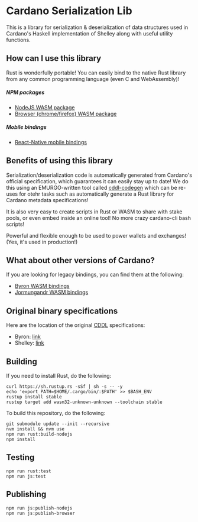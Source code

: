 # Cardano Serialization Lib

This is a library for serialization & deserialization of data structures used in Cardano's Haskell implementation of Shelley along with useful utility functions.

## How can I use this library

Rust is wonderfully portable! You can easily bind to the native Rust library from any common programming language (even C and WebAssembly)!

##### NPM packages

- [NodeJS WASM package](https://www.npmjs.com/package/@emurgo/cardano-serialization-lib-nodejs)
- [Browser (chrome/firefox) WASM package](https://www.npmjs.com/package/@emurgo/cardano-serialization-lib-browser)

##### Mobile bindings

- [React-Native mobile bindings](https://github.com/Emurgo/react-native-haskell-shelley)

## Benefits of using this library

Serialization/deserialization code is automatically generated from Cardano's official specification, which guarantees it can easily stay up to date! We do this using an EMURGO-written tool called [cddl-codegen](https://github.com/Emurgo/cddl-codegen) which can be re-uses for otehr tasks such as automatically generate a Rust library for Cardano metadata specifications!

It is also very easy to create scripts in Rust or WASM to share with stake pools, or even embed inside an online tool! No more crazy cardano-cli bash scripts!

Powerful and flexible enough to be used to power wallets and exchanges! (Yes, it's used in production!)

## What about other versions of Cardano?

If you are looking for legacy bindings, you can find them at the following:

- [Byron WASM bindings](https://github.com/input-output-hk/js-cardano-wasm/tree/master/cardano-wallet)
- [Jormungandr WASM bindings](https://github.com/emurgo/js-chain-libs)

## Original binary specifications

Here are the location of the original [CDDL](http://cbor.io/tools.html) specifications:

- Byron: [link](https://github.com/input-output-hk/cardano-ledger-specs/tree/master/byron/cddl-spec)
- Shelley: [link](https://github.com/input-output-hk/cardano-ledger-specs/tree/master/shelley/chain-and-ledger/executable-spec/cddl-files)

## Building

If you need to install Rust, do the following:
```
curl https://sh.rustup.rs -sSf | sh -s -- -y
echo 'export PATH=$HOME/.cargo/bin/:$PATH' >> $BASH_ENV
rustup install stable
rustup target add wasm32-unknown-unknown --toolchain stable
```

To build this repository, do the following:
```
git submodule update --init --recursive
nvm install && nvm use
npm run rust:build-nodejs
npm install
```

## Testing

```
npm run rust:test
npm run js:test
```

## Publishing

```
npm run js:publish-nodejs
npm run js:publish-browser
```
